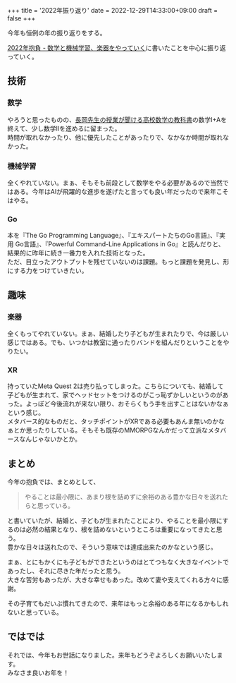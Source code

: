 +++
title = '2022年振り返り'
date = 2022-12-29T14:33:00+09:00
draft = false
+++

今年も恒例の年の振り返りをする。

[2022年抱負 - 数学と機械学習、楽器をやっていく](https://okweird.net/blog/resolution-2022)に書いたことを中心に振り返っていく。

## 技術

### 数学

やろうと思ったものの、[長岡先生の授業が聞ける高校数学の教科書](https://www.amazon.co.jp/dp/B071YHC1KN/)の数学I+Aを終えて、少し数学IIを進めるに留まった。  
時間が取れなかったり、他に優先したことがあったりで、なかなか時間が取れなかった。

### 機械学習

全くやれていない。まぁ、そもそも前段として数学をやる必要があるので当然ではある。今年はAIが飛躍的な進歩を遂げたと言っても良い年だったので来年こそはやる。

### Go

本を『The Go Programming Language』、『エキスパートたちのGo言語』、『実用 Go言語』、『Powerful Command-Line Applications in Go』と読んだりと、結果的に昨年に続き一番力を入れた技術となった。  
ただ、目立ったアウトプットを残せていないのは課題。もっと課題を発見し、形にする力をつけていきたい。

## 趣味

### 楽器

全くもってやれていない。まぁ、結婚したり子どもが生まれたりで、今は厳しい感じではある。でも、いつかは教室に通ったりバンドを組んだりということをやりたい。

### XR

持っていたMeta Quest 2は売り払ってしまった。こちらについても、結婚して子どもが生まれて、家でヘッドセットをつけるのがこっ恥ずかしいというのがあった。よっぽど今後流れが来ない限り、おそらくもう手を出すことはないかなぁという感じ。  
メタバース的なものだと、タッチポイントがXRである必要もあんま無いのかなぁとか思ったりしている。そもそも既存のMMORPGなんかだって立派なメタバースなんじゃないかとか。

## まとめ

今年の抱負では、まとめとして、

> やることは最小限に、あまり根を詰めずに余裕のある豊かな日々を送れたらと思っている。

と書いていたが、結婚と、子どもが生まれたことにより、やることを最小限にするのは必然の結果となり、根を詰めないというところは重要になってきたと思う。  
豊かな日々は送れたので、そういう意味では達成出来たのかなという感じ。

まぁ、とにもかくにも子どもができたというのはとてつもなく大きなイベントであったし、それに尽きた年だったと思う。  
大きな苦労もあったが、大きな幸せもあった。改めて妻や支えてくれる方々に感謝。

その子育てもだいぶ慣れてきたので、来年はもっと余裕のある年になるかもしれないと思っている。

## ではでは

それでは、今年もお世話になりました。来年もどうぞよろしくお願いいたします。  
みなさま良いお年を！
